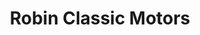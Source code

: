 ---
title: "Robin Classic Motors"
url: /thue-et-mue/robin-classic-motors/
shop: réparation de voitures
---